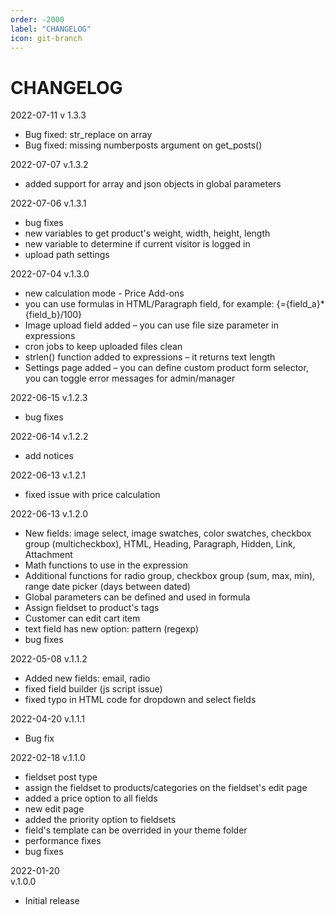 ```yaml
---
order: -2000
label: "CHANGELOG"
icon: git-branch
---
```

# CHANGELOG
2022-07-11
v 1.3.3
- Bug fixed: str_replace on array
- Bug fixed: missing numberposts argument on get_posts()

2022-07-07
v.1.3.2

- added support for array and json objects in global parameters

2022-07-06 
v.1.3.1

- bug fixes
- new variables to get product's weight, width, height, length
- new variable to determine if current visitor is logged in
- upload path settings

2022-07-04
v.1.3.0

- new calculation mode - Price Add-ons
- you can use formulas in HTML/Paragraph field, for example: {={field_a}*{field_b}/100}
- Image upload field added – you can use file size parameter in expressions
- cron jobs to keep uploaded files clean
- strlen() function added to expressions – it returns text length
- Settings page added – you can define custom product form selector, you can toggle error messages for admin/manager

2022-06-15
v.1.2.3

- bug fixes

2022-06-14
v.1.2.2

- add notices

2022-06-13
v.1.2.1

- fixed issue with price calculation

2022-06-13
v.1.2.0

- New fields: image select, image swatches, color swatches, checkbox group (multicheckbox), HTML, Heading, Paragraph, Hidden, Link, Attachment
- Math functions to use in the expression
- Additional functions for radio group, checkbox group (sum, max, min), range date picker (days between dated)
- Global parameters can be defined and used in formula
- Assign fieldset to product's tags
- Customer can edit cart item
- text field has new option: pattern (regexp)
- bug fixes

2022-05-08 
v.1.1.2
- Added new fields: email, radio
- fixed field builder (js script issue)
- fixed typo in HTML code for dropdown and select fields

2022-04-20 
v.1.1.1
- Bug fix

2022-02-18
v.1.1.0

- fieldset post type
- assign the fieldset to products/categories on the fieldset's edit page
- added a price option to all fields
- new edit page
- added the priority option to fieldsets
- field's template can be overrided in your theme folder
- performance fixes
- bug fixes

2022-01-20  
v.1.0.0

- Initial release